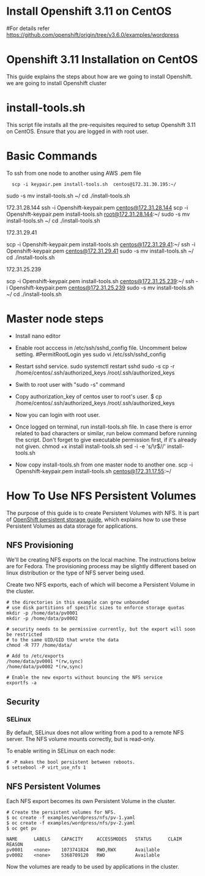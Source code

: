 # Install Openshift 3.11 on CentOS
#For details refer https://github.com/openshift/origin/tree/v3.6.0/examples/wordpress 


# Openshift 3.11 Installation on CentOS
This guide explains the steps about how are we going to install Openshift. we are going to install Openshift cluster

# install-tools.sh
This script file installs all the pre-requisites required to setup Openshift 3.11 on CentOS. Ensure that you are logged in with root user.

# Basic Commands
To ssh from one node to another using AWS .pem file
```
  scp -i keypair.pem install-tools.sh  centos@172.31.30.195:~/

```
sudo -s
mv install-tools.sh ~/
cd
./install-tools.sh


172.31.28.144
ssh -i Openshift-keypair.pem centos@172.31.28.144
scp -i Openshift-keypair.pem install-tools.sh  root@172.31.28.144:~/
sudo -s
mv install-tools.sh ~/
cd
./install-tools.sh


172.31.29.41

scp -i Openshift-keypair.pem install-tools.sh  centos@172.31.29.41:~/
ssh -i Openshift-keypair.pem centos@172.31.29.41
sudo -s
mv install-tools.sh ~/
cd
./install-tools.sh

172.31.25.239

scp -i Openshift-keypair.pem install-tools.sh  centos@172.31.25.239:~/
ssh -i Openshift-keypair.pem centos@172.31.25.239
sudo -s
mv install-tools.sh ~/
cd
./install-tools.sh



Master node steps
=====================
- Install nano editor
- Enable root acccess in /etc/ssh/sshd_config file. Uncomment below setting.
	#PermitRootLogin yes
	sudo vi /etc/ssh/sshd_config
	
- Restart sshd service.
	sudo systemctl restart sshd
	sudo -s
	cp -r /home/centos/.ssh/authorized_keys /root/.ssh/authorized_keys
	
- Swith to root user with "sudo -s" command
- Copy authorization_key of centos user to root's user.
	$ cp /home/centos/.ssh/authorized_keys /root/.ssh/authorized_keys
- Now you can login with root user.
- Once logged on terminal, run install-tools.sh file. In case there is error related to bad characters or similar, run below command before running the script. Don't forget to give executable permission first, if it's already not given.
	chmod +x install install-tools.sh
	sed -i -e 's/\r$//' install-tools.sh
- Now copy install-tools.sh from one master node to another one.
	scp -i Openshift-keypair.pem install-tools.sh  centos@172.31.17.55:~/








# How To Use NFS Persistent Volumes

The purpose of this guide is to create Persistent Volumes with NFS. It is part of [OpenShift persistent storage guide](../README.md), which explains how to use these Persistent Volumes as data storage for applications.

## NFS Provisioning

We'll be creating NFS exports on the local machine.  The instructions below are for Fedora.  The provisioning process may be slightly different based on linux distribution or the type of NFS server being used.

Create two NFS exports, each of which will become a Persistent Volume in the cluster.

```
# the directories in this example can grow unbounded
# use disk partitions of specific sizes to enforce storage quotas
mkdir -p /home/data/pv0001
mkdir -p /home/data/pv0002

# security needs to be permissive currently, but the export will soon be restricted 
# to the same UID/GID that wrote the data
chmod -R 777 /home/data/

# Add to /etc/exports
/home/data/pv0001 *(rw,sync)
/home/data/pv0002 *(rw,sync)

# Enable the new exports without bouncing the NFS service
exportfs -a

```

## Security

### SELinux

By default, SELinux does not allow writing from a pod to a remote NFS server. The NFS volume mounts correctly, but is read-only.

To enable writing in SELinux on each node:

```
# -P makes the bool persistent between reboots.
$ setsebool -P virt_use_nfs 1
```

## NFS Persistent Volumes

Each NFS export becomes its own Persistent Volume in the cluster.

```
# Create the persistent volumes for NFS.
$ oc create -f examples/wordpress/nfs/pv-1.yaml
$ oc create -f examples/wordpress/nfs/pv-2.yaml
$ oc get pv

NAME      LABELS    CAPACITY     ACCESSMODES   STATUS      CLAIM     REASON
pv0001    <none>    1073741824   RWO,RWX       Available             
pv0002    <none>    5368709120   RWO           Available             

```

Now the volumes are ready to be used by applications in the cluster.
